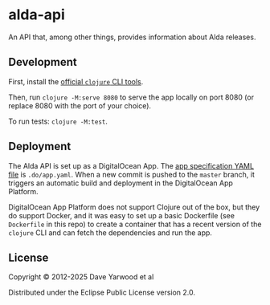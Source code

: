 # alda-api

An API that, among other things, provides information about Alda releases.

## Development

First, install the [official `clojure` CLI tools][clojure-cli].

Then, run `clojure -M:serve 8080` to serve the app locally on port 8080 (or
replace 8080 with the port of your choice).

To run tests: `clojure -M:test`.

## Deployment

The Alda API is set up as a DigitalOcean App. The [app specification YAML
file][do-app-spec-yaml] is `.do/app.yaml`. When a new commit is pushed to the
`master` branch, it triggers an automatic build and deployment in the
DigitalOcean App Platform.

DigitalOcean App Platform does not support Clojure out of the box, but they do
support Docker, and it was easy to set up a basic Dockerfile (see `Dockerfile`
in this repo) to create a container that has a recent version of the `clojure`
CLI and can fetch the dependencies and run the app.

## License

Copyright © 2012-2025 Dave Yarwood et al

Distributed under the Eclipse Public License version 2.0.

[clojure-cli]: https://clojure.org/guides/deps_and_cli
[do-app-spec-yaml]: https://www.digitalocean.com/docs/app-platform/references/app-specification-reference/
